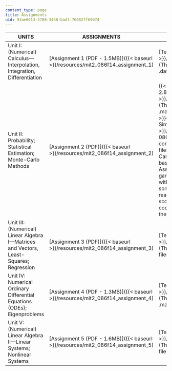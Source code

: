 ```yaml
---
content_type: page
title: Assignments
uid: 93ae0013-3708-3468-bad3-76082ff69074
---
```


| UNITS | ASSIGNMENTS | TEMPLATES |
| --- | --- | --- |
| Unit I: (Numerical) Calculus—Interpolation, Integration, Differentiation | [Assignment 1 (PDF - 1.5MB)]({{< baseurl >}}/resources/mit2_086f14_assignment_1) | [Templates (ZIP)]({{< baseurl >}}/resources/templates_assignment_1) (This ZIP file contains: 13 .m files, 1 .dat file and 1 .p file.) |
| Unit II: Probability; Statistical Estimation; Monte-Carlo Methods | [Assignment 2 (PDF)]({{< baseurl >}}/resources/mit2_086f14_assignment_2) |  {{< br >}}{{< br >}} [Templates (ZIP - 2.8MB)]({{< baseurl >}}/resources/assignment_2_templates) (This ZIP file contains: 14 .m files, 1 .mat file, 1 .dat file, and 1 .p file.) {{< br >}}{{< br >}} [Monte Carlo Baseball Simulator (ZIP)]({{< baseurl >}}/resources/2-086baseballsimulator1) (This ZIP file contains: 3 .txt files, 2 .pdf files, 6 .m files, and 4 .png files.) (The Monte Carlo Baseball Simulator calls your base\_attained\_Q4 function of Assignment 2 to simulate a full baseball game. The folder also includes real data with which to populate the teams and some evidence that the simulator is reasonably accurate as regards runs scored. Please feel free to play with the codes or even improve the fidelity of the simulation.) {{< br >}}{{< br >}}  |
| Unit III: (Numerical) Linear Algebra I—Matrices and Vectors, Least-Squares; Regression | [Assignment 3 (PDF)]({{< baseurl >}}/resources/mit2_086f14_assignment_3) | [Templates (ZIP)]({{< baseurl >}}/resources/assignment_3_templates) (This ZIP file contains: 6 .m files, 4 .mat files, 1 .dat file, and 1 .p file.) |
| Unit IV: Numerical Ordinary Differential Equations (ODEs); Eigenproblems | [Assignment 4 (PDF - 1.3MB)]({{< baseurl >}}/resources/mit2_086f14_assignment_4) | [Templates (ZIP)]({{< baseurl >}}/resources/assignment_4_template) (This ZIP file contains: 17 .m files, 1 .mat file, 1 .dat file, and 1 .p file.) |
| Unit V: (Numerical) Linear Algebra II—Linear Systems; Nonlinear Systems | [Assignment 5 (PDF - 1.6MB)]({{< baseurl >}}/resources/mit2_086f14_assignment_5) | [Templates (ZIP)]({{< baseurl >}}/resources/assignment_5_templates) (This ZIP file contains: 8 .m files, 1 .dat file and 2 .p files.)